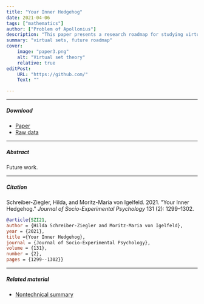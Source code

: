 ```yaml
---
title: "Your Inner Hedgehog" 
date: 2021-04-06
tags: ["mathematics"]
author: ["Problem of Apollonius"]
description: "This paper presents a research roadmap for studying virtual sets." 
summary: "virtual sets, future roadmap" 
cover:
    image: "paper3.png"
    alt: "Virtual set theory"
    relative: true
editPost:
    URL: "https://github.com/"
    Text: ""

---
```


---

##### Download

+ [Paper](paper3.pdf)
+ [Raw data](https://github.com/pmichaillat/michez-rule)

---

##### Abstract

Future work.

---

##### Citation

Schreiber-Ziegler, Hilda, and Moritz-Maria von Igelfeld. 2021. "Your Inner Hedgehog." *Journal of Socio-Experimental Psychology* 131 (2): 1299–1302.

```BibTeX
@article{SZI21,
author = {Hilda Schreiber-Ziegler and Moritz-Maria von Igelfeld},
year = {2021},
title ={Your Inner Hedgehog},
journal = {Journal of Socio-Experimental Psychology},
volume = {131},
number = {2},
pages = {1299--1302}}
```

---

##### Related material

+ [Nontechnical summary](https://www.alexandermccallsmith.com/book/your-inner-hedgehog)

